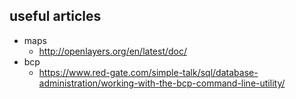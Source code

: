## useful articles

- maps
    - http://openlayers.org/en/latest/doc/<br>
- bcp
    - https://www.red-gate.com/simple-talk/sql/database-administration/working-with-the-bcp-command-line-utility/<br>

